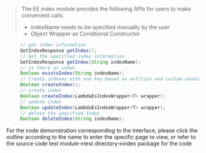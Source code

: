 > The EE index module provides the following APIs for users to make convenient calls
> - indexName needs to be specified manually by the user
> - Object Wrapper as Conditional Constructor

````java
     // get index information
     GetIndexResponse getIndex();
     // Get the specified index information
     GetIndexResponse getIndex(String indexName);
     // is there an index
     Boolean existsIndex(String indexName);
     // Create indexes with one key based on entities and custom annotations
     Boolean createIndex();
     // create index
     Boolean createIndex(LambdaEsIndexWrapper<T> wrapper);
     // update index
     Boolean updateIndex(LambdaEsIndexWrapper<T> wrapper);
     // delete the specified index
     Boolean deleteIndex(String indexName);
````
For the code demonstration corresponding to the interface, please click the outline according to the name to enter the specific page to view, or refer to the source code test module->test directory->index package for the code